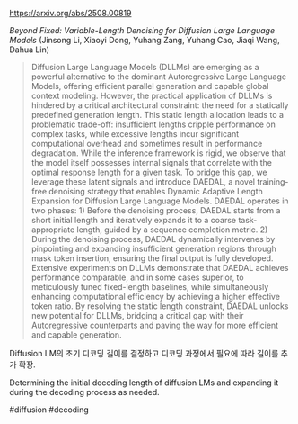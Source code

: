 https://arxiv.org/abs/2508.00819

*Beyond Fixed: Variable-Length Denoising for Diffusion Large Language Models* (Jinsong Li, Xiaoyi Dong, Yuhang Zang, Yuhang Cao, Jiaqi Wang, Dahua Lin)

> Diffusion Large Language Models (DLLMs) are emerging as a powerful alternative to the dominant Autoregressive Large Language Models, offering efficient parallel generation and capable global context modeling. However, the practical application of DLLMs is hindered by a critical architectural constraint: the need for a statically predefined generation length. This static length allocation leads to a problematic trade-off: insufficient lengths cripple performance on complex tasks, while excessive lengths incur significant computational overhead and sometimes result in performance degradation. While the inference framework is rigid, we observe that the model itself possesses internal signals that correlate with the optimal response length for a given task. To bridge this gap, we leverage these latent signals and introduce DAEDAL, a novel training-free denoising strategy that enables Dynamic Adaptive Length Expansion for Diffusion Large Language Models. DAEDAL operates in two phases: 1) Before the denoising process, DAEDAL starts from a short initial length and iteratively expands it to a coarse task-appropriate length, guided by a sequence completion metric. 2) During the denoising process, DAEDAL dynamically intervenes by pinpointing and expanding insufficient generation regions through mask token insertion, ensuring the final output is fully developed. Extensive experiments on DLLMs demonstrate that DAEDAL achieves performance comparable, and in some cases superior, to meticulously tuned fixed-length baselines, while simultaneously enhancing computational efficiency by achieving a higher effective token ratio. By resolving the static length constraint, DAEDAL unlocks new potential for DLLMs, bridging a critical gap with their Autoregressive counterparts and paving the way for more efficient and capable generation.

Diffusion LM의 초기 디코딩 길이를 결정하고 디코딩 과정에서 필요에 따라 길이를 추가 확장.

Determining the initial decoding length of diffusion LMs and expanding it during the decoding process as needed.

#diffusion #decoding 